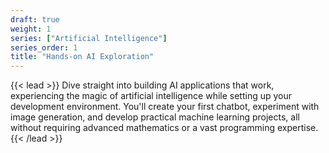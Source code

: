 ```yaml
---
draft: true
weight: 1
series: ["Artificial Intelligence"]
series_order: 1
title: "Hands-on AI Exploration"
---
```


{{< lead >}}
Dive straight into building AI applications that work, experiencing the magic of artificial intelligence while setting up your development environment. You'll create your first chatbot, experiment with image generation, and develop practical machine learning projects, all without requiring advanced mathematics or a vast programming expertise.
{{< /lead >}}
